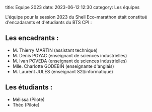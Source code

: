 title: Equipe 2023
date: 2023-06-12 12:30
category: Les équipes

L'équipe pour la session 2023 du Shell Eco-marathon était constitué d'encadarants et d'étudiants du BTS CPI :

## Les encadrants :
- M. Thierry MARTIN (assistant technique)
- M. Denis POYAC    (enseignant de sciences industrielles)
- M. Ivan POVEDA    (enseignant de sciences industrielles)
- Mlle. Charlotte GODEBIN (enseignante d'anglais)
- M. Laurent JULES  (enseignant S2I/informatique)

## Les étudiants :
- Mélissa  (Pilote)
- Théo (Pilote)




